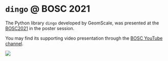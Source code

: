 # `dingo` @ BOSC 2021

The Python library `dingo` developed by GeomScale, was presented at the [BOSC2021](https://www.open-bio.org/events/bosc-2021/)
in the poster session. 



You may find its supporting video presentation 
through the [BOSC YouTube channel](https://www.youtube.com/watch?v=IyRD4N6iBu0). 


<img src="https://github.com/hariszaf/geomscale.github.io/blob/patch-1/_data/dingo_BOSC_-poster.png?raw=true"
style="float: left; margin-right: 10px;" />
